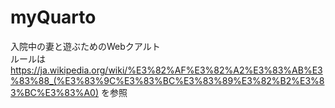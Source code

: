# myQuarto

入院中の妻と遊ぶためのWebクアルト<br>
ルールは
https://ja.wikipedia.org/wiki/%E3%82%AF%E3%82%A2%E3%83%AB%E3%83%88_(%E3%83%9C%E3%83%BC%E3%83%89%E3%82%B2%E3%83%BC%E3%83%A0)
を参照
